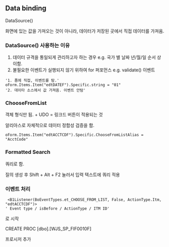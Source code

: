 ## Data binding

DataSource()

화면에 있는 값을 가져오는 것이 아니라, 데이터가 저장된 곳에서 직접 데이터를 가져옴.

### DataSource() 사용하는 이유

1. 데이터 규격을 통일되게 관리하고자 하는 경우  e.g. 국가 별 날짜 년/월/일 순서 상이함.
2. 불필요한 이벤트가 실행되지 않기 위하여 for 퍼포먼스  e.g. validate() 이벤트

```vbscript
'1. 폼에 직접, 이벤트를 탐.'
oForm.Items.Item("edtDATEF").Specific.string = "01"
'2. 데이타 소스에서 값 가져옴. 이벤트 안탐'
```



### ChooseFromList

객체 형식만 됨. + UDO = 링크드 버튼이 적용되는 것

알리아스로 자체적으로 데이터 정합성 검증을 함.

```vbscript
oForm.Items.Item("edtACCTCDF").Specific.ChooseFromListAlias = "AcctCode"
```



### Formatted Search

쿼리로 함.

질의 생성 후 Shift + Alt + F2 눌러서 입력 텍스트에 쿼리 적용



### 이벤트 처리

```vbscript
 <B1Listener(BoEventTypes.et_CHOOSE_FROM_LIST, False, ActionType.Itm, "edtACCTCDF")>
' Event type / isBefore / ActionType / ITM ID'
```

로 시작



CREATE PROC [dbo].[WJS_SP_FIF0010F]

프로시저 추가





